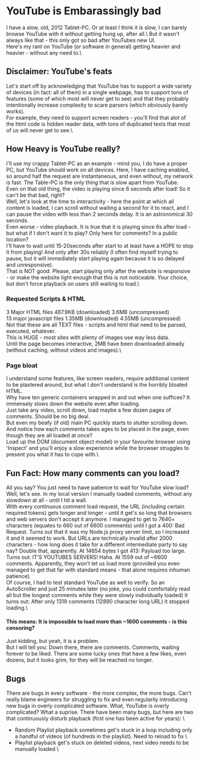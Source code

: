 # YouTube is Embarassingly bad
I have a slow, old, 2012 Tablet-PC. Or at least I think it is slow, I can barely browse YouTube with it without getting hung up, after all.\ 
But it wasn't always like that - this only got so bad after YouTubes new UI. \
Here's my rant on YouTube (or software in general) getting heavier and heavier - without any need to.\

## Disclaimer: YouTube's feats
Let's start off by acknowledging that YouTube has to support a wide variety of devices (in fact: all of them) in a single webpage, has to support tons of features (some of which most will never get to see) and that they probably intentionally increase complexity to scare parsers (which obviously barely works).\
For example, they need to support screen readers - you'll find that alot of the html code is hidden reader data, with tons of duplicated texts that most of us will never get to see.\

## How Heavy is YouTube really?
I'll use my crappy Tablet-PC as an example - mind you, I do have a proper PC, but YouTube should work on all devices. Here, I have caching enabled, so around half the request are instantaneous, and even without, my network is fast. The Table-PC is the only thing that is slow apart from YouTube.\
Even on that old thing, the video is playing since 6 seconds after load! So it can't be that bad, right?\
Well, let's look at the time to interactivity - here the point at which all content is loaded, I can scroll without waiting a second for it to react, and I can pause the video with less than 2 seconds delay. It is an astronomical 30 seconds.\
Even worse - video playback. It is true that it is playing since 6s after load - but what if I don't want it to play? Only here for comments? In a public location?\
I'll have to wait until 15-20seconds after start to at least have a HOPE to stop it from playing! And only after 30s reliably (I often find myself trying to pause, but it will immediately start playing again because it is so delayed and unresponsive).\
That is NOT good. Please, start playing only after the website is responsive - or make the website light enough that this is not noticeable. Your choice, but don't force playback on users still waiting to load.\
### Requested Scripts & HTML
3 Major HTML files 487.9KB (downloaded) 3.6MB (uncompressed)\
13 major javascript files 1.35MB (downloaded) 4.55MB (uncompressed)\
Not that these are all TEXT files - scripts and html that need to be parsed, executed, whatever. \
This is HUGE - most sites with plenty of images use way less data.\
Until the page becomes interactive, 2MB have been downloaded already (without caching, without videos and images).\
### Page bloat
I understand some features, like screen readers, require additional content to be plastered around, but what I don't understand is the horribly bloated HTML.\
Why have ten generic containers wrapped in and out when one suffices? It immensely slows down the website even after loading.\
Just take any video, scroll down, load maybe a few dozen pages of comments. Should be no big deal.\
But even my beafy (if old) main PC quickly starts to stutter scrolling down. And notice how each comments takes ages to be placed in the page, even though they are all loaded at once?\
Load up the DOM (document object model) in your favourite browser using 'Inspect' and you'll enjoy a slow experience while the browser struggles to present you what it has to cope with.\

## Fun Fact: How many comments can you load?
All you say? You just need to have patience to wait for YouTube slow load?\
Well, let's see. In my local version I manually loaded comments, without any slowdown at all - until I hit a wall. \
With every continuous comment load request, the URL (including certain required tokens) gets longer and longer - until it get's so long that browsers and web servers don't accept it anymore. I managed to get to 7640+ characters (equates to 660 out of 6600 comments) until I got a 400: Bad Request. Turns out that it was my Node.js proxy server limit, so I increased it and it seemed to work. But URLs are technically invalid after 2000 characters - how long does it take for a different intermediate party to say nay?
Double that, apparently. At 14654 bytes I got 413: Payload too large. Turns out: IT'S YOUTUBES SERVERS! Haha. At 1559 out of ~6600 comments. Apparently, they won't let us load more (provided you even managed to get that far with standard means - that alone requires inhuman patience).\
Of course, I had to test standard YouTube as well to verify. So an AutoScroller and just 25 minutes later (no joke, you could comfortably read all but the longest comments while they were slowly individually loaded) it turns out: After only 1319 comments (12890 character long URL) it stopped loading.\
#### This means: It is impossible to load more than ~1600 comments - is this censoring?
Just kidding, but yeah, it is a problem.\
But I will tell you: Down there, there are comments. Comments, waiting forever to be liked. There are some lucky ones that have a few likes, even dozens, but it looks grim, for they will be reached no longer.

## Bugs
There are bugs in every software - the more complex, the more bugs. Can't really blame engineers for struggling to fix and even regularily introducing new bugs in overly complicated software. What, YouTube is overly complicated? What a suprise. There have been many bugs, but here are two that continuously disturb playback (first one has been active for years): \
- Random Playlist playback sometimes get's stuck in a loop including only a handful of videos (of hundreds in the playlist). Need to reload to fix \
- Playlist playback get's stuck on deleted videos, next video needs to be manually loaded \